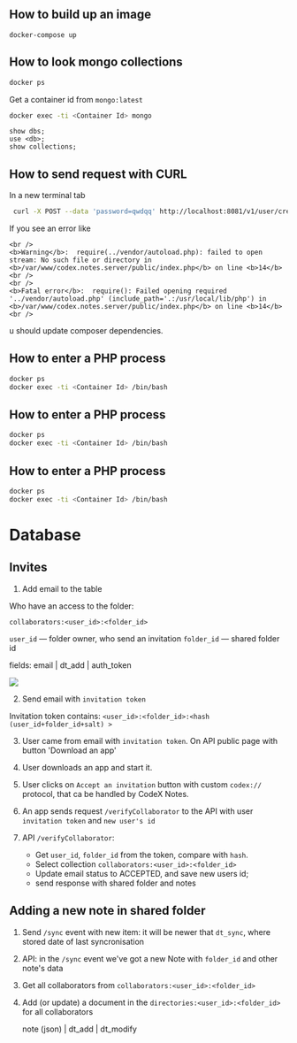 ## How to build up an image

`docker-compose up`

## How to look mongo collections

```bash
docker ps
```

Get a container id from `mongo:latest`

```bash
docker exec -ti <Container Id> mongo
```


```mongo
show dbs;
use <db>;
show collections;
```

## How to send request with CURL

In a new terminal tab

```bash
 curl -X POST --data 'password=qwdqq' http://localhost:8081/v1/user/create
```

If you see an error like

```
<br />
<b>Warning</b>:  require(../vendor/autoload.php): failed to open stream: No such file or directory in <b>/var/www/codex.notes.server/public/index.php</b> on line <b>14</b><br />
<br />
<b>Fatal error</b>:  require(): Failed opening required '../vendor/autoload.php' (include_path='.:/usr/local/lib/php') in <b>/var/www/codex.notes.server/public/index.php</b> on line <b>14</b><br />
```

u should update composer dependencies.


## How to enter a PHP process

```bash
docker ps
docker exec -ti <Container Id> /bin/bash
```

## How to enter a PHP process

```bash
docker ps
docker exec -ti <Container Id> /bin/bash
```

## How to enter a PHP process

```bash
docker ps
docker exec -ti <Container Id> /bin/bash
```






# Database

## Invites

1. Add email to the table

Who have an access to the folder:

`collaborators:<user_id>:<folder_id>`

`user_id` — folder owner, who send an invitation
`folder_id` — shared folder id

fields:
email | dt_add | auth_token

![](https://capella.pics/59ccf892-e5c6-4bfe-8b64-d50f2fac55c4)

2. Send email with `invitation token`

Invitation token contains: `<user_id>:<folder_id>:<hash (user_id+folder_id+salt) >`

3. User came from email with `invitation token`. On API public page with button 'Download an app'

4. User downloads an app and start it.

5. User clicks on `Accept an invitation` button with custom `codex://` protocol, that ca be handled by CodeX Notes.

6. An app sends request `/verifyCollaborator` to the API with user `invitation token` and `new user's id`

7. API `/verifyCollaborator`:

    - Get `user_id`, `folder_id` from the token, compare with `hash`.
    - Select collection `collaborators:<user_id>:<folder_id>`
    - Update email status to ACCEPTED, and save new users id;
    - send response with shared folder and notes


## Adding a new note in shared folder

1. Send `/sync` event with new item: it will be newer that `dt_sync`, where stored date of last syncronisation

2. API: in the `/sync` event we've got a new Note with `folder_id` and other note's data

4. Get all collaborators from `collaborators:<user_id>:<folder_id>`

5. Add (or update) a document in the `directories:<user_id>:<folder_id>` for all collaborators

    note (json) | dt_add | dt_modify





